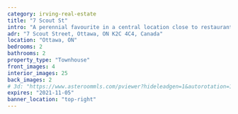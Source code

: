 ```yaml
---
category: irving-real-estate
title: "7 Scout St"
intro: "A perennial favourite in a central location close to restaurants, supermarkets and cafes."
adr: "7 Scout Street, Ottawa, ON K2C 4C4, Canada"
location: "Ottawa, ON"
bedrooms: 2
bathrooms: 2
property_type: "Townhouse"
front_images: 4
interior_images: 25
back_images: 2
# 3d: "https://www.asteroommls.com/pviewer?hideleadgen=1&autorotation=1&defaultviewdollhouse=0&showdollhousehotspot=1&stopbgaudio=1&autonav=0&token=LQ7ZCF9_n0uGjgsgReXubg"
expires: "2021-11-05"
banner_location: "top-right"
---
```

